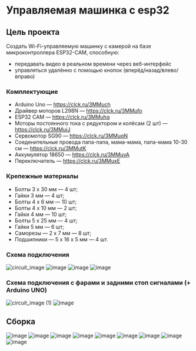 # Управляемая машинка с esp32

## Цель проекта
Создать Wi-Fi-управляемую машинку с камерой на базе микроконтроллера ESP32-CAM, способную:
- передавать видео в реальном времени через веб-интерфейс
- управляться удалённо с помощью кнопок (вперёд/назад/влево/вправо)

### Комплектующие
- Arduino Uno — https://clck.ru/3MMuch
- Драйвер моторов L298N — https://clck.ru/3MMufo
- ESP32 CAM — https://clck.ru/3MMuhq
- Моторы постоянного тока с редуктором и колёсам (2 шт) — https://clck.ru/3MMujJ
- Сервомотор SG90 — https://clck.ru/3MMuqN
- Соеденительные провода папа-папа, мама-мама, папа-мама 10-30 см — https://clck.ru/3MMutK
- Аккумулятор 18650 — https://clck.ru/3MMuvA
- Переключатель — https://clck.ru/3MMuxE

### Крепежные материалы 
- Болты 3 х 30 мм — 4 шт;
- Гайки 3 мм — 4 шт;
- Болты 4 х 6 мм — 10 шт;
- Болты 4 х 10 мм — 2 шт;
- Гайки 4 мм — 10 шт;
- Болты 5 х 25 мм — 4 шт;
- Гайки 5 мм — 6 шт;
- Саморезы — 2 х 7 мм — 8 шт;
- Подшипники — 5 х 16 х 5 мм — 4 шт.

### Схема подключения 
![circuit_image](https://github.com/user-attachments/assets/9762e217-04d1-4e3b-a1ae-de5b6fcbc37e)
![image](https://github.com/user-attachments/assets/b89510ce-1c5d-42d8-baca-873d24c12bb7)
![image](https://github.com/user-attachments/assets/61e9d958-426e-4d18-b36b-81e035d61759)
![image](https://github.com/user-attachments/assets/9da33ab6-9e39-47ad-8a04-3204cf79c0df)

### Схема подключения с фарами и задними стоп сигналами (+ Arduino UNO)
![circuit_image (1)](https://github.com/user-attachments/assets/9495fef7-f646-4586-aa94-9977dd09a772)
![image](https://github.com/user-attachments/assets/a05c4e09-df53-4951-871b-30dd9479ca83)

## Сборка
![image](https://github.com/user-attachments/assets/ef786e53-52a5-4dc4-839c-20efae7600ea)
![image](https://github.com/user-attachments/assets/c677534f-5a10-450c-a064-2068cc90e920)
![image](https://github.com/user-attachments/assets/252a005d-cf1b-4da2-9adb-f30bec0504b3)
![image](https://github.com/user-attachments/assets/0ce170c0-7a1c-4320-a405-ff12504381af)
![image](https://github.com/user-attachments/assets/7c9e0ed1-6d75-4dde-86a0-88c335f7f4ea)
![image](https://github.com/user-attachments/assets/54334318-78cb-469f-becd-4d58a9d72802)
![image](https://github.com/user-attachments/assets/d78b9f1b-a8c6-4ebf-ae74-bd6212327387)
![image](https://github.com/user-attachments/assets/5d27fcd1-a4a8-4075-9eaa-587825be224c)
![image](https://github.com/user-attachments/assets/ca8eb34c-cb15-4767-9bfd-d3552be64aec)


